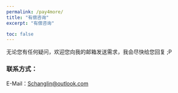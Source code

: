 ```yaml
---
permalink: /pay4more/
title: "有偿咨询"
excerpt: "有偿咨询"

toc: false
---
```


无论您有任何疑问，欢迎您向我的邮箱发送需求，我会尽快给您回复 ;P

### 联系方式：
E-Mail：Schanglin@outlook.com
